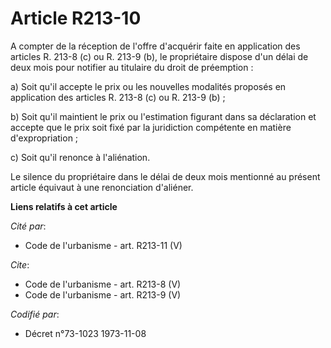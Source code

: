 # Article R213-10

A compter de la réception de l'offre d'acquérir faite en application des articles R. 213-8 (c) ou R. 213-9 (b), le
propriétaire dispose d'un délai de deux mois pour notifier au titulaire du droit de préemption : 

a) Soit qu'il accepte le prix ou les nouvelles modalités proposés en application des articles R. 213-8 (c) ou R. 213-9 (b) ; 

b) Soit qu'il maintient le prix ou l'estimation figurant dans sa déclaration et accepte que le prix soit fixé par la
juridiction compétente en matière d'expropriation ; 

c) Soit qu'il renonce à l'aliénation. 

Le silence du propriétaire dans le délai de deux mois mentionné au présent article équivaut à une renonciation d'aliéner.

**Liens relatifs à cet article**

_Cité par_:

  - Code de l'urbanisme - art. R213-11 (V)

_Cite_:

  - Code de l'urbanisme - art. R213-8 (V)
  - Code de l'urbanisme - art. R213-9 (V)

_Codifié par_:

  - Décret n°73-1023 1973-11-08
